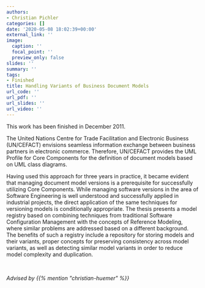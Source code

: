 ```yaml
---
authors:
- Christian Pichler
categories: []
date: '2020-05-08 18:02:39+00:00'
external_link: ''
image:
  caption: ''
  focal_point: ''
  preview_only: false
slides: ''
summary: ''
tags:
- Finished
title: Handling Variants of Business Document Models
url_code: ''
url_pdf: ''
url_slides: ''
url_video: ''
---
```


This work has been finished in December 2011.

The United Nations Centre for Trade Facilitation and Electronic Business (UN/CEFACT) envisions seamless information exchange between business partners in electronic commerce. Therefore, UN/CEFACT provides the UML Profile for Core Components for the definition of document models based on UML class diagrams.

Having used this approach for three years in practice, it became evident that managing document model versions is a prerequisite for successfully utilizing Core Components. While managing software versions in the area of Software Engineering is well understood and successfully applied in industrial projects, the direct application of the same techniques for versioning models is conditionally appropriate. The thesis presents a model registry based on combining techniques from traditional Software Configuration Management with the concepts of Reference Modeling, where similar problems are addressed based on a different background. The benefits of such a registry include a repository for storing models and their variants, proper concepts for preserving consistency across model variants, as well as detecting similar model variants in order to reduce model complexity and duplication.

&nbsp;

*Advised by {{% mention "christian-huemer" %}}*